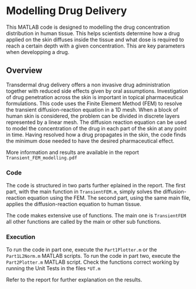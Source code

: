 # Modelling Drug Delivery
This MATLAB code is designed to modelling the drug concentration distribution in human tissue. This helps scientists determine how a drug applied on the skin diffuses inside the tissue and what dose is required to reach a certain depth with a given concentration.
This are key parameters when developping a drug.

## Overview

Transdermal drug delivery offers a non invasive drug administration together with reduced side effects given by oral assumptions. 
Investigation of drug penetration across the skin is important in topical pharmaceutical formulations.
This code uses the Finite Element Method (FEM) to resolve the transient diffusion-reaction equation in a 1D mesh.
When a block of human skin is considered, the problem can be divided in discrete layers represented by a linear mesh. 
The diffusion reaction equation can be used to model the concentration of the drug in each part of the skin at any point in time.
Having resolved how a drug propagates in the skin, the code finds the minimum dose needed to have the desired pharmaceutical effect.

More information and results are available in the report `Transient_FEM_modelling.pdf`

### Code

The code is structured in two parts further eplained in the report.
The first part, with the main function in `TransientFEM.m`, simply solves the diffusion-reaction equation using the FEM.
The second part, using the same main file, applies the diffusion-reaction equation to human tissue.

The code makes extensive use of functions. The main one is `TransientFEM` all other functions are called by the main or other sub functions.

### Execution

To run the code in part one, execute the `Part1Plotter.m` or the `Part1L2Norm.m` MATLAB scripts.
To run the code in part two, execute the `Part2Plotter.m` MATLAB script.
Check the functions correct working by running the Unit Tests in the files `*UT.m`

Refer to the report for further explanation on the results.
